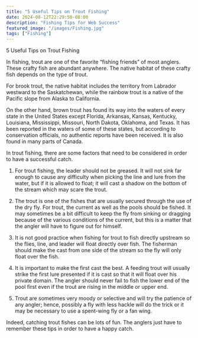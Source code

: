 ```yaml
---
title: "5 Useful Tips on Trout Fishing"
date: 2024-08-12T22:29:50-08:00
description: "Fishing Tips for Web Success"
featured_image: "/images/Fishing.jpg"
tags: ["Fishing"]
---
```


5 Useful Tips on Trout Fishing

In fishing, trout are one of the favorite “fishing friends” of most anglers. These crafty fish are abundant anywhere. The native habitat of these crafty fish depends on the type of trout. 

For brook trout, the native habitat includes the territory from Labrador westward to the Saskatchewan, while the rainbow trout is a native of the Pacific slope from Alaska to California. 

On the other hand, brown trout has found its way into the waters of every state in the United States except Florida, Arkansas, Kansas, Kentucky, Louisiana, Mississippi, Missouri, North Dakota, Oklahoma, and Texas. It has been reported in the waters of some of these states, but according to conservation officials, no authentic reports have been received. It is also found in many parts of Canada.

In trout fishing, there are some factors that need to be considered in order to have a successful catch.

1. For trout fishing, the leader should not be greased. It will not sink far enough to cause any difficulty when picking the line and lure from the water, but if it is allowed to float; it will cast a shadow on the bottom of the stream which may scare the trout.

2. The trout is one of the fishes that are usually secured through the use of the dry fly. For trout, the current as well as the pools should be fished. It may sometimes be a bit difficult to keep the fly from sinking or dragging because of the various conditions of the current, but this is a matter that the angler will have to figure out for himself.

3. It is not good practice when fishing for trout to fish directly upstream so the flies, line, and leader will float directly over fish. The fisherman should make the cast from one side of the stream so the fly will only float over the fish.

4. It is important to make the first cast the best. A feeding trout will usually strike the first lure presented if it is cast so that it will float over his private domain. The angler should never fail to fish the lower end of the pool first even if the trout are rising in the middle or upper end.

5. Trout are sometimes very moody or selective and will try the patience of any angler; hence, possibly a fly with less hackle will do the trick or it may be necessary to use a spent-wing fly or a fan wing.

Indeed, catching trout fishes can be lots of fun. The anglers just have to remember these tips in order to have a happy catch.


